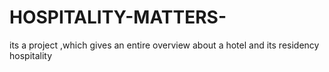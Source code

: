# HOSPITALITY-MATTERS-
its a project ,which gives an entire overview about a hotel and its residency hospitality
